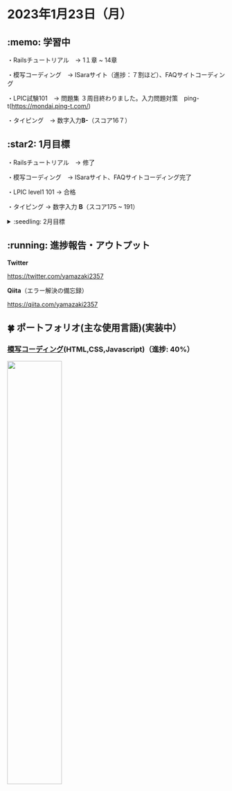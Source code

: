# 2023年1月23日（月）
## \:memo: 学習中 

・Railsチュートリアル　→ 1１章 ~ 14章

・模写コーディング　→ ISaraサイト（進捗：７割ほど）、FAQサイトコーディング

・LPIC試験101　→ 問題集 ３周目終わりました。入力問題対策　ping-t(https://mondai.ping-t.com/)

・タイピング　→ 数字入力**B-**（スコア16７）

## \:star2: 1月目標 

・Railsチュートリアル　→ 修了

・模写コーディング　→ ISaraサイト、FAQサイトコーディング完了

・LPIC level1 101 → 合格

・タイピング → 数字入力 **B**（スコア175 ~ 191）

<details><summary>:seedling: 2月目標</summary>

・未定

</details>

## \:running: 進捗報告・アウトプット

**Twitter**

https://twitter.com/yamazaki2357

**Qiita**（エラー解決の備忘録）

https://qiita.com/yamazaki2357

## :four_leaf_clover: ポートフォリオ(主な使用言語)(実装中）

### [模写コーディング](https://yamazaki2357.github.io/site-coding/)(HTML,CSS,Javascript)（進捗: 40%）
<img src="https://github.com/yamazaki2357/study/blob/main/img/模写コーディング.png" width="50%">


<!-- 
#### 食品サンプル (Ruby on Rails)(準備中)
<img src="https://github.com/yamazaki2357/study/blob/main/img/食品サンプル.png" width="30%">

#### ブラックジャック (Ruby)（準備中）

#### スロットマシーン (Javascript)（準備中）

#### [星を見に行こう](https://vue-constellation.netlify.app/) (Vue.js)（準備中)　
<div style="float: left">
  <img src="https://github.com/yamazaki2357/study/blob/main/img/星を見に行こう2.png" width="30%">
  <img src="https://github.com/yamazaki2357/study/blob/main/img/星を見に行こう1.png" width="30%">
</div>

#### 制作工程・規格品管理 (Excel VBA)(準備中)  📝画像 → ビデオにする 
<div style="float: left">
  <img src="https://github.com/yamazaki2357/study/blob/main/img/制作工程.png" width="30%">
  <img src="https://github.com/yamazaki2357/study/blob/main/img/規格品管理１.png" width="30%">
  <img src="https://github.com/yamazaki2357/study/blob/main/img/規格品管理２.png" width="30%">
  <img src="https://github.com/yamazaki2357/study/blob/main/img/規格品管理３.png" width="30%">
</div>
-->


